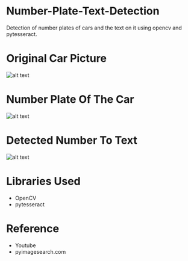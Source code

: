 # Number-Plate-Text-Detection
Detection of number plates of cars and the text on it using opencv and pytesseract.

# Original Car Picture

![alt text](https://github.com/gowthambalboa/Number-Plate-Text-Detection/blob/main/car1.jpeg)

# Number Plate Of The Car

![alt text](https://github.com/gowthambalboa/Number-Plate-Text-Detection/blob/main/car1-numberplate.png)

# Detected Number To Text

![alt text](https://github.com/gowthambalboa/Number-Plate-Text-Detection/blob/main/car1-result.png)

# Libraries Used
- OpenCV
- pytesseract

# Reference
- Youtube
- pyimagesearch.com
